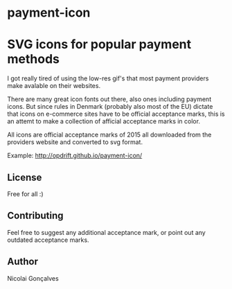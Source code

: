 # payment-icon
<h1>SVG icons for popular payment methods</h1>
<p>I got really tired of using the low-res gif's that most payment providers make avalable on their websites.</p>
<p>There are many great icon fonts out there, also ones including payment icons. But since rules in Denmark (probably also most of the EU) dictate that icons on e-commerce sites have to be official acceptance marks, this is an attemt to make a collection of afficial acceptance marks in color.</p>
<p>All icons are official acceptance marks of 2015 all downloaded from the providers website and converted to svg format.</p>

<p>Example: <a href="http://opdrift.github.io/payment-icon/" target="_blank">http://opdrift.github.io/payment-icon/</a></p>

<h2>License</h2>
Free for all :)

<h2>Contributing</h2>
<p>Feel free to suggest any additional acceptance mark, or point out any outdated acceptance marks.</p>

<h2>Author</h2>
<p>Nicolai Gonçalves</p>
